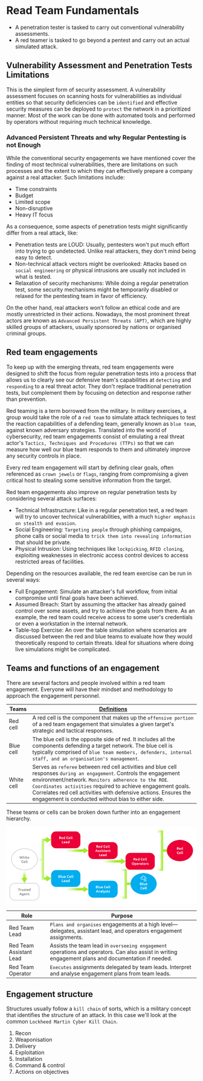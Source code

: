 # Read Team Fundamentals
- A penetration tester is tasked to carry out conventional vulnerability assessments.
- A red teamer is tasked to go beyond a pentest and carry out an actual simulated attack.

## Vulnerability Assessment and Penetration Tests Limitations
This is the simplest form of security assessment.
A vulnerability assessment focuses on scanning hosts for vulnerabilities as individual entities so that security deficiencies can be `identified` and effective security measures can be deployed to `protect` the network in a prioritized manner.
Most of the work can be done with automated tools and performed by operators without requiring much technical knowledge.

### Advanced Persistent Threats and why Regular Pentesting is not Enough
While the conventional security engagements we have mentioned cover the finding of most technical vulnerabilities, there are limitations on such processes and the extent to which they can effectively prepare a company against a real attacker. Such limitations include:
- Time constraints
- Budget
- Limited scope
- Non-disruptive
- Heavy IT focus

As a consequence, some aspects of penetration tests might significantly differ from a real attack, like:
- Penetration tests are LOUD: Usually, pentesters won't put much effort into trying to go undetected. Unlike real attackers, they don't mind being easy to detect.
- Non-technical attack vectors might be overlooked: Attacks based on `social engineering` or physical intrusions are usually not included in what is tested.
- Relaxation of security mechanisms: While doing a regular penetration test, some security mechanisms might be temporarily disabled or relaxed for the pentesting team in favor of efficiency.

On the other hand, real attackers won't follow an ethical code and are mostly unrestricted in their actions. Nowadays, the most prominent threat actors are known as `Advanced Persistent Threats (APT)`, which are highly skilled groups of attackers, usually sponsored by nations or organised criminal groups.

## Red team engagements
To keep up with the emerging threats, red team engagements were designed to shift the focus from regular penetration tests into a process that allows us to clearly see our defensive team's capabilities at `detecting` and `responding` to a real threat actor. They don't replace traditional penetration tests, but complement them by focusing on detection and response rather than prevention.

Red teaming is a term borrowed from the military. In military exercises, a group would take the role of a `red team` to simulate attack techniques to test the reaction capabilities of a defending team, generally known as `blue team`, against known adversary strategies. Translated into the world of cybersecurity, red team engagements consist of emulating a real threat actor's `Tactics, Techniques and Procedures (TTPs)` so that we can measure how well our blue team responds to them and ultimately improve any security controls in place.

Every red team engagement will start by defining clear goals, often referenced as `crown jewels` or `flags`, ranging from compromising a given critical host to stealing some sensitive information from the target.

Red team engagements also improve on regular penetration tests by considering several attack surfaces:

- Technical Infrastructure: Like in a regular penetration test, a red team will try to uncover technical vulnerabilities, with a much `higher emphasis on stealth and evasion`.
- Social Engineering: `Targeting people` through phishing campaigns, phone calls or social media to `trick them into revealing information` that should be private.
- Physical Intrusion: Using techniques like `lockpicking`, `RFID cloning`, exploiting weaknesses in electronic access control devices to access restricted areas of facilities.

Depending on the resources available, the red team exercise can be run in several ways:

- Full Engagement: Simulate an attacker's full workflow, from initial compromise until final goals have been achieved.
- Assumed Breach: Start by assuming the attacker has already gained control over some assets, and try to achieve the goals from there. As an example, the red team could receive access to some user's credentials or even a workstation in the internal network.
- Table-top Exercise:  An over the table simulation where scenarios are discussed between the red and blue teams to evaluate how they would theoretically respond to certain threats. Ideal for situations where doing live simulations might be complicated.

## Teams and functions of an engagement
There are several factors and people involved within a red team engagement. Everyone will have their mindset and methodology to approach the engagement personnel.

| Teams | [Definitions](https://redteam.guide/docs/definitions/) |
|-|-|
| Red cell | A red cell is the component that makes up the `offensive portion` of a red team engagement that simulates a given target's strategic and tactical responses. |
| Blue cell | The blue cell is the opposite side of red. It includes all the components defending a target network. The blue cell is typically comprised of `blue team members, defenders, internal staff, and an organisation's management`. |
| White cell | Serves as `referee` between red cell activities and blue cell responses `during an engagement`. Controls the engagement environment/network. `Monitors adherence to the ROE`. `Coordinates activities` required to achieve engagement goals. Correlates red cell activities with defensive actions. Ensures the engagement is conducted without bias to either side. |

These teams or cells can be broken down further into an engagement hierarchy.

![Team cells](/Img/TeamCells.png)

| Role | Purpose |
|-|-|
| Red Team Lead | `Plans and organises` engagements at a high level—delegates, assistant lead, and operators engagement assignments. |
| Red Team Assistant Lead | Assists the team lead in `overseeing engagement` operations and operators. Can also assist in writing engagement plans and documentation if needed. |
| Red Team Operator | `Executes` assignments delegated by team leads. Interpret and analyse engagement plans from team leads. |

## Engagement structure
Structures usually follow a `kill chain` of sorts, which is a military concept that identifies the structure of an attack. In this case we'll look at the common `Lockheed Martin Cyber Kill Chain`.

1. Recon
2. Weaponisation
3. Delivery
4. Exploitation
5. Installation
6. Command & control
7. Actions on objectives